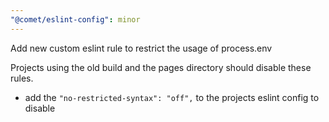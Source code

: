 ```yaml
---
"@comet/eslint-config": minor
---
```


Add new custom eslint rule to restrict the usage of process.env

Projects using the old build and the pages directory should disable these rules.

-   add the `"no-restricted-syntax": "off",` to the projects eslint config to disable
